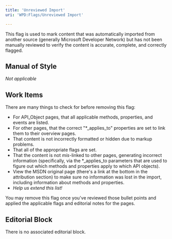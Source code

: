 ```yaml
---
title: 'Unreviewed Import'
uri: 'WPD:Flags/Unreviewed Import'

---
```

This flag is used to mark content that was automatically imported from another source (generally Microsoft Developer Network) but has not been manually reviewed to verify the content is accurate, complete, and correctly flagged.

## Manual of Style

*Not applicable*

## Work Items

There are many things to check for before removing this flag:

-   For API\_Object pages, that all applicable methods, properties, and events are listed.
-   For other pages, that the correct "\*\_applies\_to" properties are set to link them to their overview pages.
-   That content is not incorrectly formatted or hidden due to markup problems.
-   That all of the appropriate flags are set.
-   That the content is not *mis*-linked to other pages, generating incorrect information (specifically, via the \*\_applies\_to parameters that are used to figure out which methods and properties apply to which API objects).
-   View the MSDN original page (there's a link at the bottom in the attribution section) to make sure no information was lost in the import, including information about methods and properties.
-   *Help us extend this list!*

You may remove this flag once you've reviewed those bullet points and applied the applicable flags and editorial notes for the pages.

## Editorial Block

There is no associated editorial block.

